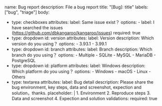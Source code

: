 name: Bug report
description: File a bug report
title: "[Bug]: title"
labels: ["bug", "triage"]
body:
  - type: checkboxes
    attributes:
      label: Same issue exist？
      options:
        - label: I have searched the issues (https://github.com/dbkangaroo/kangaroo/issues)
          required: true
  - type: dropdown
    id: version
    attributes:
      label: Version
      description: Which version do you using？
      options:
        - 3.93.1
        - 3.99.1
  - type: dropdown
    id: branch
    attributes:
      label: Branch
      description: Which branch do you using？
      options:
        - Multiple
        - SQLite
        - MySQL
        - MariaDB
        - PostgreSQL
  - type: dropdown
    id: platform
    attributes:
      label: Windows
      description: Which platform do you using？
      options:
        - Windows
        - macOS
        - Linux
        - Others
  - type: textarea
    attributes:
      label: Bug detail
      description: Please share the bug environment, key steps, data and screenshot, expection and solution，thanks.
      placeholder: |
        1. Environment
        2. Reproduce steps
        3. Data and screenshot
        4. Expection and solution
    validations:
      required: true
